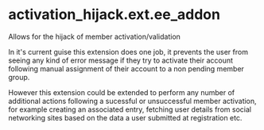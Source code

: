 activation_hijack.ext.ee_addon
==============================

Allows for the hijack of member activation/validation

In it's current guise this extension does one job, it prevents the user from seeing any kind of error message if they try to activate their account following manual assignment of their account to a non pending member group.

However this extension could be extended to perform any number of additional actions following a sucessful or unsuccessful member activation, for example creating an associated entry, fetching user details from social networking sites based on the data a user submitted at registration etc.
